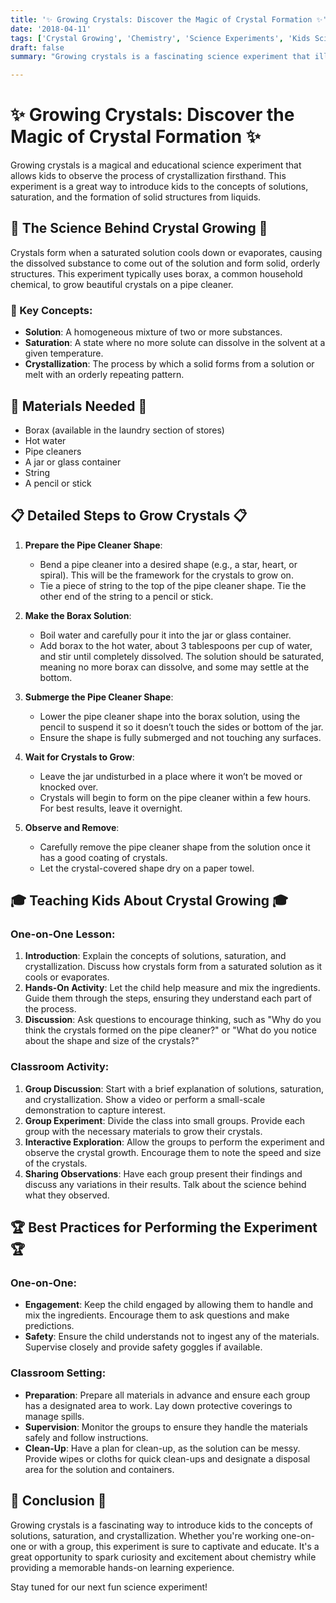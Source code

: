 ```yaml
---
title: '✨ Growing Crystals: Discover the Magic of Crystal Formation ✨'
date: '2018-04-11'
tags: ['Crystal Growing', 'Chemistry', 'Science Experiments', 'Kids Science', 'Fun with Science']
draft: false
summary: "Growing crystals is a fascinating science experiment that illustrates the process of crystallization. This blog post explains the science behind crystal formation and provides detailed steps for conducting this experiment with kids, either one-on-one or in a classroom setting."

---
```


# ✨ Growing Crystals: Discover the Magic of Crystal Formation ✨

Growing crystals is a magical and educational science experiment that allows kids to observe the process of crystallization firsthand. This experiment is a great way to introduce kids to the concepts of solutions, saturation, and the formation of solid structures from liquids.

## 🔬 The Science Behind Crystal Growing 🔬

Crystals form when a saturated solution cools down or evaporates, causing the dissolved substance to come out of the solution and form solid, orderly structures. This experiment typically uses borax, a common household chemical, to grow beautiful crystals on a pipe cleaner.

### 🌟 Key Concepts:
- **Solution**: A homogeneous mixture of two or more substances.
- **Saturation**: A state where no more solute can dissolve in the solvent at a given temperature.
- **Crystallization**: The process by which a solid forms from a solution or melt with an orderly repeating pattern.

## 🧪 Materials Needed 🧪
- Borax (available in the laundry section of stores)
- Hot water
- Pipe cleaners
- A jar or glass container
- String
- A pencil or stick

## 📋 Detailed Steps to Grow Crystals 📋

1. **Prepare the Pipe Cleaner Shape**:
   - Bend a pipe cleaner into a desired shape (e.g., a star, heart, or spiral). This will be the framework for the crystals to grow on.
   - Tie a piece of string to the top of the pipe cleaner shape. Tie the other end of the string to a pencil or stick.

2. **Make the Borax Solution**:
   - Boil water and carefully pour it into the jar or glass container.
   - Add borax to the hot water, about 3 tablespoons per cup of water, and stir until completely dissolved. The solution should be saturated, meaning no more borax can dissolve, and some may settle at the bottom.

3. **Submerge the Pipe Cleaner Shape**:
   - Lower the pipe cleaner shape into the borax solution, using the pencil to suspend it so it doesn’t touch the sides or bottom of the jar.
   - Ensure the shape is fully submerged and not touching any surfaces.

4. **Wait for Crystals to Grow**:
   - Leave the jar undisturbed in a place where it won’t be moved or knocked over.
   - Crystals will begin to form on the pipe cleaner within a few hours. For best results, leave it overnight.

5. **Observe and Remove**:
   - Carefully remove the pipe cleaner shape from the solution once it has a good coating of crystals.
   - Let the crystal-covered shape dry on a paper towel.

## 🎓 Teaching Kids About Crystal Growing 🎓

### One-on-One Lesson:
1. **Introduction**: Explain the concepts of solutions, saturation, and crystallization. Discuss how crystals form from a saturated solution as it cools or evaporates.
2. **Hands-On Activity**: Let the child help measure and mix the ingredients. Guide them through the steps, ensuring they understand each part of the process.
3. **Discussion**: Ask questions to encourage thinking, such as "Why do you think the crystals formed on the pipe cleaner?" or "What do you notice about the shape and size of the crystals?"

### Classroom Activity:
1. **Group Discussion**: Start with a brief explanation of solutions, saturation, and crystallization. Show a video or perform a small-scale demonstration to capture interest.
2. **Group Experiment**: Divide the class into small groups. Provide each group with the necessary materials to grow their crystals.
3. **Interactive Exploration**: Allow the groups to perform the experiment and observe the crystal growth. Encourage them to note the speed and size of the crystals.
4. **Sharing Observations**: Have each group present their findings and discuss any variations in their results. Talk about the science behind what they observed.

## 🏆 Best Practices for Performing the Experiment 🏆

### One-on-One:
- **Engagement**: Keep the child engaged by allowing them to handle and mix the ingredients. Encourage them to ask questions and make predictions.
- **Safety**: Ensure the child understands not to ingest any of the materials. Supervise closely and provide safety goggles if available.

### Classroom Setting:
- **Preparation**: Prepare all materials in advance and ensure each group has a designated area to work. Lay down protective coverings to manage spills.
- **Supervision**: Monitor the groups to ensure they handle the materials safely and follow instructions.
- **Clean-Up**: Have a plan for clean-up, as the solution can be messy. Provide wipes or cloths for quick clean-ups and designate a disposal area for the solution and containers.

## 🌟 Conclusion 🌟

Growing crystals is a fascinating way to introduce kids to the concepts of solutions, saturation, and crystallization. Whether you're working one-on-one or with a group, this experiment is sure to captivate and educate. It's a great opportunity to spark curiosity and excitement about chemistry while providing a memorable hands-on learning experience.

Stay tuned for our next fun science experiment!
